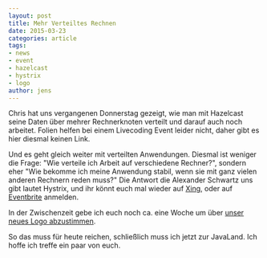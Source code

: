 ```yaml
---
layout: post
title: Mehr Verteiltes Rechnen
date: 2015-03-23
categories: article
tags:
- news
- event
- hazelcast
- hystrix
- logo
author: jens
---
```


Chris hat uns vergangenen Donnerstag gezeigt, wie man mit Hazelcast seine Daten über mehrer Rechnerknoten verteilt und 
darauf auch noch arbeitet. Folien helfen bei einem Livecoding Event leider nicht, daher gibt es hier diesmal keinen Link.

 Und es geht gleich weiter mit verteilten Anwendungen. Diesmal ist weniger die Frage: "Wie verteile ich Arbeit auf
 verschiedene Rechner?", sondern eher "Wie bekomme ich meine Anwendung stabil, wenn sie mit ganz vielen anderen Rechnern
 reden muss?" Die Antwort die Alexander Schwartz uns gibt lautet Hystrix, und ihr könnt euch mal wieder auf
 [Xing](https://www.xing.com/events/robuste-anwendungen-hystrix-1538404), oder auf
 [Eventbrite](https://www.eventbrite.de/e/robuste-anwendungen-mit-hystrix-tickets-16281929690) anmelden.

In der Zwischenzeit gebe ich euch noch ca. eine Woche um über [unser neues Logo abzustimmen](http://doodle.com/pe3nqa6yevpxwqhd).

So das muss für heute reichen, schließlich muss ich jetzt zur JavaLand. Ich hoffe ich treffe ein paar von euch.